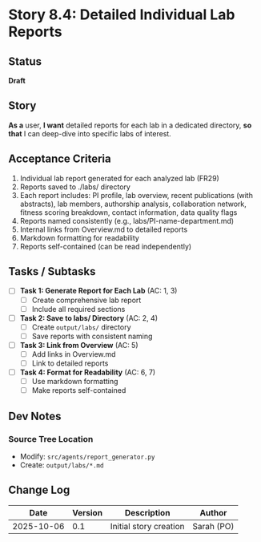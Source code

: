 # Story 8.4: Detailed Individual Lab Reports

## Status

**Draft**

## Story

**As a** user,
**I want** detailed reports for each lab in a dedicated directory,
**so that** I can deep-dive into specific labs of interest.

## Acceptance Criteria

1. Individual lab report generated for each analyzed lab (FR29)
2. Reports saved to ./labs/ directory
3. Each report includes: PI profile, lab overview, recent publications (with abstracts), lab members, authorship analysis, collaboration network, fitness scoring breakdown, contact information, data quality flags
4. Reports named consistently (e.g., labs/PI-name-department.md)
5. Internal links from Overview.md to detailed reports
6. Markdown formatting for readability
7. Reports self-contained (can be read independently)

## Tasks / Subtasks

- [ ] **Task 1: Generate Report for Each Lab** (AC: 1, 3)
  - [ ] Create comprehensive lab report
  - [ ] Include all required sections

- [ ] **Task 2: Save to labs/ Directory** (AC: 2, 4)
  - [ ] Create `output/labs/` directory
  - [ ] Save reports with consistent naming

- [ ] **Task 3: Link from Overview** (AC: 5)
  - [ ] Add links in Overview.md
  - [ ] Link to detailed reports

- [ ] **Task 4: Format for Readability** (AC: 6, 7)
  - [ ] Use markdown formatting
  - [ ] Make reports self-contained

## Dev Notes

### Source Tree Location
- Modify: `src/agents/report_generator.py`
- Create: `output/labs/*.md`

## Change Log

| Date | Version | Description | Author |
|------|---------|-------------|--------|
| 2025-10-06 | 0.1 | Initial story creation | Sarah (PO) |

